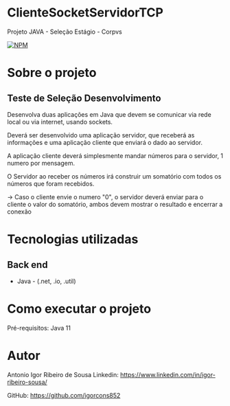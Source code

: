 # ClienteSocketServidorTCP
Projeto JAVA - Seleção Estágio - Corpvs


[![NPM](https://img.shields.io/npm/l/react)](https://github.com/igorcons852/ClienteSocketServidorTCP/blob/master/LICENCE) 


# Sobre o projeto

## Teste de Seleção Desenvolvimento

Desenvolva duas aplicações em Java que devem se comunicar via rede local ou via internet, usando sockets.

Deverá ser desenvolvido uma aplicação servidor, que receberá as informações e uma aplicação cliente
que enviará o dado ao servidor.

A aplicação cliente deverá simplesmente mandar números para o servidor, 1 numero por mensagem.

O Servidor ao receber os números irá construir um somatório com todos os números que foram recebidos.

-> Caso o cliente envie o numero "0", o servidor deverá enviar para o cliente o valor do somatório, 
ambos devem mostrar o resultado e encerrar a conexão

# Tecnologias utilizadas
## Back end
- Java - (.net, .io, .util)


# Como executar o projeto

Pré-requisitos: Java 11


# Autor

Antonio Igor Ribeiro de Sousa
Linkedin:
https://www.linkedin.com/in/igor-ribeiro-sousa/

GitHub:
https://github.com/igorcons852

